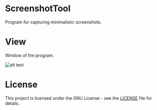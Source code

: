 # ScreenshotTool
Program for capturing minimalistic screenshots.

# View
Window of the program.

![alt text](https://raw.githubusercontent.com/DeniedAccessLife/ScreenshotTool/master/viev.png)

# License
This project is licensed under the GNU License - see the [LICENSE](LICENSE) file for details.
